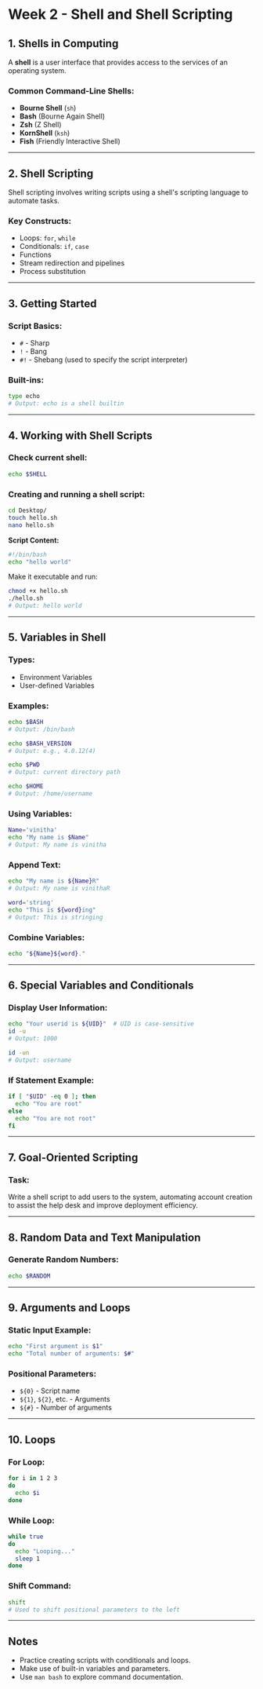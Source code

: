 
# Week 2 - Shell and Shell Scripting

## 1. Shells in Computing

A **shell** is a user interface that provides access to the services of an operating system.

### Common Command-Line Shells:

- **Bourne Shell** (`sh`)
- **Bash** (Bourne Again Shell)
- **Zsh** (Z Shell)
- **KornShell** (`ksh`)
- **Fish** (Friendly Interactive Shell)

---

## 2. Shell Scripting

Shell scripting involves writing scripts using a shell's scripting language to automate tasks.

### Key Constructs:

- Loops: `for`, `while`
- Conditionals: `if`, `case`
- Functions
- Stream redirection and pipelines
- Process substitution

---

## 3. Getting Started

### Script Basics:

- `#` - Sharp
- `!` - Bang
- `#!` - Shebang (used to specify the script interpreter)

### Built-ins:

```bash
type echo
# Output: echo is a shell builtin
```

---

## 4. Working with Shell Scripts

### Check current shell:

```bash
echo $SHELL
```

### Creating and running a shell script:

```bash
cd Desktop/
touch hello.sh
nano hello.sh
```

**Script Content:**

```bash
#!/bin/bash
echo "hello world"
```

Make it executable and run:

```bash
chmod +x hello.sh
./hello.sh
# Output: hello world
```

---

## 5. Variables in Shell

### Types:

- Environment Variables
- User-defined Variables

### Examples:

```bash
echo $BASH
# Output: /bin/bash

echo $BASH_VERSION
# Output: e.g., 4.0.12(4)

echo $PWD
# Output: current directory path

echo $HOME
# Output: /home/username
```

### Using Variables:

```bash
Name='vinitha'
echo "My name is $Name"
# Output: My name is vinitha
```

### Append Text:

```bash
echo "My name is ${Name}R"
# Output: My name is vinithaR

word='string'
echo "This is ${word}ing"
# Output: This is stringing
```

### Combine Variables:

```bash
echo "${Name}${word}."
```

---

## 6. Special Variables and Conditionals

### Display User Information:

```bash
echo "Your userid is ${UID}"  # UID is case-sensitive
id -u
# Output: 1000

id -un
# Output: username
```

### If Statement Example:

```bash
if [ "$UID" -eq 0 ]; then
  echo "You are root"
else
  echo "You are not root"
fi
```

---

## 7. Goal-Oriented Scripting

### Task:

Write a shell script to add users to the system, automating account creation to assist the help desk and improve deployment efficiency.

---

## 8. Random Data and Text Manipulation

### Generate Random Numbers:

```bash
echo $RANDOM
```

---

## 9. Arguments and Loops

### Static Input Example:

```bash
echo "First argument is $1"
echo "Total number of arguments: $#"
```

### Positional Parameters:

- `${0}` - Script name
- `${1}`, `${2}`, etc. - Arguments
- `${#}` - Number of arguments

---

## 10. Loops

### For Loop:

```bash
for i in 1 2 3
do
  echo $i
done
```

### While Loop:

```bash
while true
do
  echo "Looping..."
  sleep 1
done
```

### Shift Command:

```bash
shift
# Used to shift positional parameters to the left
```

---

## Notes

- Practice creating scripts with conditionals and loops.
- Make use of built-in variables and parameters.
- Use `man bash` to explore command documentation.
